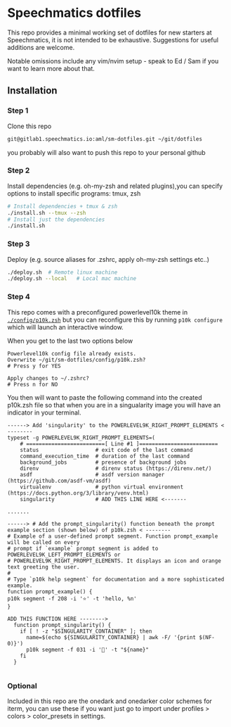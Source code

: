 # Speechmatics dotfiles

This repo provides a minimal working set of dotfiles for new starters at Speechmatics, it is not intended to be exhaustive. Suggestions for useful additions are welcome.

Notable omissions include any vim/nvim setup - speak to Ed / Sam if you want to learn more about that.

## Installation

### Step 1
Clone this repo
```bash
git@gitlab1.speechmatics.io:aml/sm-dotfiles.git ~/git/dotfiles
```
you probably will also want to push this repo to your personal github

### Step 2
Install dependencies (e.g. oh-my-zsh and related plugins),you can specify options to install specific programs: tmux, zsh
```bash
# Install dependencies + tmux & zsh
./install.sh --tmux --zsh
# Install just the dependencies
./install.sh
```

### Step 3
Deploy (e.g. source aliases for .zshrc, apply oh-my-zsh settings etc..)
```bash
./deploy.sh  # Remote linux machine
./deploy.sh --local   # Local mac machine
```

### Step 4
This repo comes with a preconfigured powerlevel10k theme in [`./config/p10k.zsh`](./config/p10k.zsh) but you can reconfigure this by running `p10k configure` which will launch an interactive window.

When you get to the last two options below
```
Powerlevel10k config file already exists.
Overwrite ~/git/sm-dotfiles/config/p10k.zsh?
# Press y for YES

Apply changes to ~/.zshrc?
# Press n for NO 
```

You then will want to paste the following command into the created p10k.zsh file so that when you are in a singualarity image you will have an indicator in your terminal.

```
------> Add 'singularity' to the POWERLEVEL9K_RIGHT_PROMPT_ELEMENTS < --------
typeset -g POWERLEVEL9K_RIGHT_PROMPT_ELEMENTS=(
    # =========================[ Line #1 ]=========================
    status                  # exit code of the last command
    command_execution_time  # duration of the last command
    background_jobs         # presence of background jobs
    direnv                  # direnv status (https://direnv.net/)
    asdf                    # asdf version manager (https://github.com/asdf-vm/asdf)
    virtualenv              # python virtual environment (https://docs.python.org/3/library/venv.html)
    singularity             # ADD THIS LINE HERE <-------

.......

------> # Add the prompt_singularity() function beneath the prompt example section (shown below) of p10k.zsh < --------
# Example of a user-defined prompt segment. Function prompt_example will be called on every
# prompt if `example` prompt segment is added to POWERLEVEL9K_LEFT_PROMPT_ELEMENTS or
# POWERLEVEL9K_RIGHT_PROMPT_ELEMENTS. It displays an icon and orange text greeting the user.
#
# Type `p10k help segment` for documentation and a more sophisticated example.
function prompt_example() {
p10k segment -f 208 -i '⭐' -t 'hello, %n'
}

ADD THIS FUNCTION HERE --------> 
  function prompt_singularity() {
    if [ ! -z "$SINGULARITY_CONTAINER" ]; then
      name=$(echo ${SINGULARITY_CONTAINER} | awk -F/ '{print $(NF-0)}')
      p10k segment -f 031 -i '💫' -t "${name}"
    fi
  }
  
```

### Optional
Included in this repo are the onedark and onedarker color schemes for iterm, you can use these if you want just go to import under profiles > colors > color\_presets in settings. 


